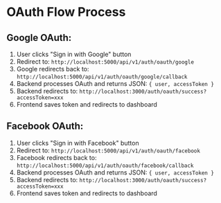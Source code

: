 # OAuth Flow Process

## Google OAuth:

1. User clicks "Sign in with Google" button
2. Redirect to: `http://localhost:5000/api/v1/auth/oauth/google`
3. Google redirects back to: `http://localhost:5000/api/v1/auth/oauth/google/callback`
4. Backend processes OAuth and returns JSON: `{ user, accessToken }`
5. Backend redirects to: `http://localhost:3000/auth/oauth/success?accessToken=xxx`
6. Frontend saves token and redirects to dashboard

## Facebook OAuth:

1. User clicks "Sign in with Facebook" button
2. Redirect to: `http://localhost:5000/api/v1/auth/oauth/facebook`
3. Facebook redirects back to: `http://localhost:5000/api/v1/auth/oauth/facebook/callback`
4. Backend processes OAuth and returns JSON: `{ user, accessToken }`
5. Backend redirects to: `http://localhost:3000/auth/oauth/success?accessToken=xxx`
6. Frontend saves token and redirects to dashboard
